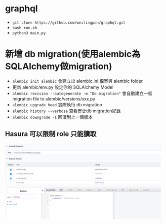 # graphql

- `git clone https://github.com/weilingpan/graphql.git`
- `bash run.sh`
- `python3 main.py`


# 新增 db migration(使用alembic為SQLAlchemy做migration)
- `alembic init alembic` 會建立出 alembic.ini 檔案與 alembic folder
- 更新 alembic/env.py 設定你的 SQLAlchemy Model
- `alembic revision --autogenerate -m "Do migration"` 會自動建立一個 migration file to alembic/versions/xxx.py
- `alembic upgrade head` 實際執行 db migration
- `alembic history --verbose` 查看歷史db migration紀錄
- `alembic downgrade -1` 回滾到上一個版本

## Hasura 可以限制 role 只能讀取
![alt text](image.png)